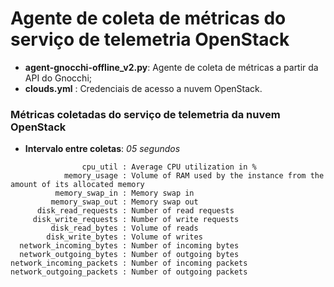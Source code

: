 # Agente de coleta de métricas do serviço de telemetria OpenStack

- **agent-gnocchi-offline_v2.py**: Agente de coleta de métricas a partir da API do Gnocchi;
- **clouds.yml** : Credenciais de acesso a nuvem OpenStack.

### Métricas coletadas do serviço de telemetria da nuvem OpenStack
- **Intervalo entre coletas**: _05 segundos_
```
                cpu_util : Average CPU utilization in %
            memory_usage : Volume of RAM used by the instance from the amount of its allocated memory
          memory_swap_in : Memory swap in
         memory_swap_out : Memory swap out
      disk_read_requests : Number of read requests
     disk_write_requests : Number of write requests
         disk_read_bytes : Volume of reads
        disk_write_bytes : Volume of writes
  network_incoming_bytes : Number of incoming bytes
  network_outgoing_bytes : Number of outgoing bytes
network_incoming_packets : Number of incoming packets
network_outgoing_packets : Number of outgoing packets
```
